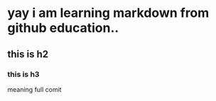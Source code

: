 # yay i am learning markdown from github education..
## this is h2
### this is h3
meaning full comit
